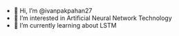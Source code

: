 - 👋 Hi, I’m @ivanpakpahan27
- 👀 I’m interested in Artificial Neural Network Technology
- 🌱 I’m currently learning about LSTM

<!---
ivanpakpahan27/ivanpakpahan27 is a ✨ special ✨ repository because its `README.md` (this file) appears on your GitHub profile.
You can click the Preview link to take a look at your changes.
--->
